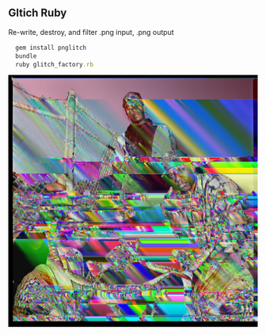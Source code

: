 ## Gltich Ruby
Re-write, destroy, and filter
.png input, .png output

```ruby
  gem install pnglitch 
  bundle
  ruby glitch_factory.rb
```

![GitHub Logo](https://github.com/citylims/glitch_factory/blob/master/glitch_png/example.png?raw=true)
